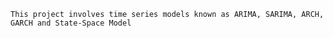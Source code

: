 	This project involves time series models known as ARIMA, SARIMA, ARCH, GARCH and State-Space Model
